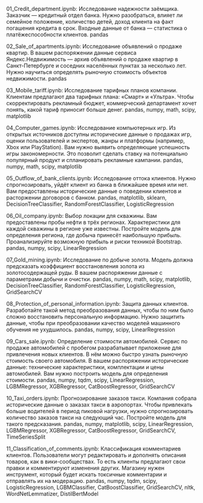 01_Сredit_department.ipynb:
    Исследование надежности заёмщика.
        Заказчик — кредитный отдел банка. Нужно разобраться, влияет ли семейное положение, количество детей, доход клиента на факт погашения кредита в срок. Входные данные от банка — статистика о платёжеспособности клиентов.
    pandas
    
02_Sale_of_apartments.ipynb:
    Исследование объявлений о продаже квартир.
        В вашем распоряжении данные сервиса Яндекс.Недвижимость — архив объявлений о продаже квартир в Санкт-Петербурге и соседних населённых пунктах за несколько лет. Нужно научиться определять рыночную стоимость объектов недвижимости.
    pandas
    
03_Mobile_tariff.ipynb:
    Исследование тарифных планов компании.
        Клиентам предлагают два тарифных плана: «Смарт» и «Ультра». Чтобы скорректировать рекламный бюджет, коммерческий департамент хочет понять, какой тариф приносит больше денег.
    pandas, numpy, math, scipy, matplotlib
    
04_Computer_games.ipynb:
    Исследование компьютерных игр.
        Из открытых источников доступны исторические данные о продажах игр, оценки пользователей и экспертов, жанры и платформы (например, Xbox или PlayStation). Вам нужно выявить определяющие успешность игры закономерности. Это позволит сделать ставку на потенциально популярный продукт и спланировать рекламные кампании.
    pandas, numpy, math, scipy, matplotlib
    
05_Outflow_of_bank_clients.ipynb:
    Исследование оттока клиентов.
        Нужно спрогнозировать, уйдёт клиент из банка в ближайшее время или нет. Вам предоставлены исторические данные о поведении клиентов и расторжении договоров с банком.
    pandas, matplotlib, sklearn, DecisionTreeClassifier, RandomForestClassifier, LogisticRegression
    
06_Oil_company.ipynb:
    Выбор локации для скважины.
        Вам предоставлены пробы нефти в трёх регионах. Характеристики для каждой скважины в регионе уже известны. Постройте модель для определения региона, где добыча принесёт наибольшую прибыль. Проанализируйте возможную прибыль и риски техникой Bootstrap.
    pandas, numpy, scipy, LinearRegression
    
07_Gold_mining.ipynb:
    Исследование по добыче золота.
        Модель должна предсказать коэффициент восстановления золота из золотосодержащей руды. В вашем распоряжении данные с параметрами добычи и очистки.
    pandas, numpy, math, scipy, matplotlib, DecisionTreeClassifier, RandomForestClassifier, LogisticRegression, GridSearchCV
    
08_Protection_of_personal_information.ipynb:
    Защита данных клиентов.
        Разработайте такой метод преобразования данных, чтобы по ним было сложно восстановить персональную информацию. Нужно защитить данные, чтобы при преобразовании качество моделей машинного обучения не ухудшилось.
    pandas, numpy, scipy, LinearRegression
    
09_Cars_sale.ipynb:
    Определение стоимости автомобилей.
        Сервис по продаже автомобилей с пробегом разрабатывает приложение для привлечения новых клиентов. В нём можно быстро узнать рыночную стоимость своего автомобиля. В вашем распоряжении исторические данные: технические характеристики, комплектации и цены автомобилей. Вам нужно построить модель для определения стоимости.
    pandas, numpy, tqdm, scipy, LinearRegression, LGBMRegressor, XGBRegressor, CatBoostRegressor, GridSearchCV
    
10_Taxi_orders.ipynb:
    Прогнозирование заказов такси.
        Компания собрала исторические данные о заказах такси в аэропортах. Чтобы привлекать больше водителей в период пиковой нагрузки, нужно спрогнозировать количество заказов такси на следующий час. Постройте модель для такого предсказания.
    pandas, numpy, matplotlib, scipy, LinearRegression, LGBMRegressor, XGBRegressor, CatBoostRegressor, GridSearchCV, TimeSeriesSplit
    
11_Classification_of_comments.ipynb:
    Классификация комментариев клиентов.
        Пользователи могут редактировать и дополнять описания товаров, как в вики-сообществах. То есть клиенты предлагают свои правки и комментируют изменения других. Магазину нужен инструмент, который будет искать токсичные комментарии и отправлять их на модерацию.
    pandas, numpy, tqdm, scipy, LogisticRegression, LGBMClassifier, CatBoostClassifier, GridSearchCV, nltk, WordNetLemmatizer, DistilBertModel
